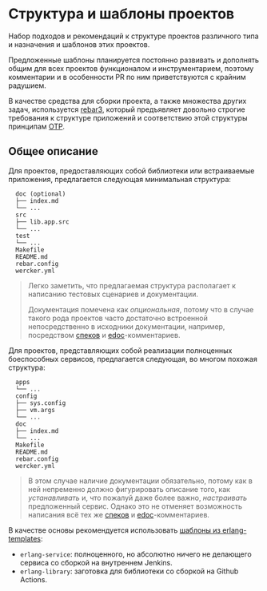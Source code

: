 # Структура и шаблоны проектов

Набор подходов и рекомендаций к структуре проектов различного типа и назначения и шаблонов этих проектов.

Предложенные шаблоны планируется постоянно развивать и дополнять общим для всех проектов функционалом и инструментарием, поэтому комментарии и в особенности PR по ним приветствуются с крайним радушием.

В качестве средства для сборки проекта, а также множества других задач, используется [rebar3](www.rebar3.org), который предъявляет довольно строгие требования к структуре приложений и соответствию этой структуры принципам [OTP](http://learnyousomeerlang.com/what-is-otp).

## Общее описание

Для проектов, предоставляющих собой библиотеки или встраиваемые приложения, предлагается следующая минимальная структура:

```
  doc (optional)
  ├── index.md
  └── ...
  src
  ├── lib.app.src
  └── ...
  test
  └── ...
  Makefile
  README.md
  rebar.config
  wercker.yml
```

> Легко заметить, что предлагаемая структура располагает к написанию тестовых сценариев и документации.
>
> Документация помечена как _опциональная_, потому что в случае такого рода проектов часто достаточно встроенной непосредственно в исходники документации, например, посредством [спеков][1] и [edoc][2]-комментариев.

Для проектов, представляющих собой реализации полноценных боеспособных сервисов, предлагается следующая, во многом похожая структура:

```
  apps
  └── ...
  config
  ├── sys.config
  ├── vm.args
  └── ...
  doc
  ├── index.md
  └── ...
  Makefile
  README.md
  rebar.config
  wercker.yml
```

> В этом случае наличие документации обязательно, потому как в ней непременно должно фигурировать описание того, как _устанавливать_ и, что пожалуй даже более важно, _настраивать_ предложенный сервис. Однако это не отменяет возможность написания всё тех же [спеков][1] и [edoc][2]-комментариев.

В качестве основы рекомендуется использовать [шаблоны  из erlang-templates](https://github.com/rbkmoney/erlang-templates):
- `erlang-service`: полноценного, но абсолютно ничего не делающего сервиса со сборкой на внутреннем Jenkins.
- `erlang-library`: заготовка для библиотеки со сборкой на Github Actions.

[1]: http://erlang.org/doc/reference_manual/typespec.html
[2]: http://erlang.org/doc/apps/edoc/chapter.html
